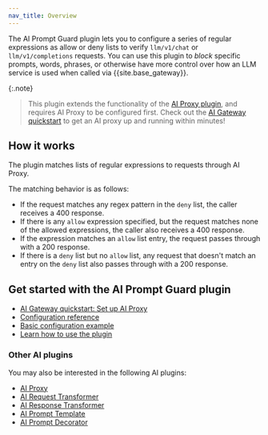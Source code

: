 ```yaml
---
nav_title: Overview
---
```


The AI Prompt Guard plugin lets you to configure a series of regular expressions as allow or deny lists to verify `llm/v1/chat` or `llm/v1/completions` requests.
You can use this plugin to _block_ specific prompts, words, phrases, or otherwise have more control over how an LLM service is used when called via {{site.base_gateway}}.

{:.note}
> This plugin extends the functionality of the [AI Proxy plugin](/hub/kong-inc/ai-proxy/), and requires AI Proxy to be configured first. 
Check out the [AI Gateway quickstart](/) to get an AI proxy up and running within minutes!

## How it works

The plugin matches lists of regular expressions to requests through AI Proxy.

The matching behavior is as follows:
* If the request matches any regex pattern in the `deny` list, the caller receives a 400 response.
* If there is any `allow` expression specified, but the request matches none of the allowed expressions, the caller also receives a 400 response.
* If the expression matches an `allow` list entry, the request passes through with a 200 response.
* If there is a `deny` list but no `allow` list, any request that doesn't match an entry on the `deny` list also passes through with a 200 response.

## Get started with the AI Prompt Guard plugin

* [AI Gateway quickstart: Set up AI Proxy](/gateway/latest/get-started/ai-gateway/)
* [Configuration reference](/hub/kong-inc/ai-prompt-guard/configuration/{{page.release}})
* [Basic configuration example](/hub/kong-inc/ai-prompt-guard/how-to/basic-example/{{page.release}})
* [Learn how to use the plugin](/hub/kong-inc/ai-prompt-guard/how-to/{{page.release}})

### Other AI plugins

You may also be interested in the following AI plugins:
* [AI Proxy](/hub/kong-inc/ai-proxy/)
* [AI Request Transformer](/hub/kong-inc/ai-request-transformer/)
* [AI Response Transformer](/hub/kong-inc/ai-request-transformer/)
* [AI Prompt Template](/hub/kong-inc/ai-prompt-template/)
* [AI Prompt Decorator](/hub/kong-inc/ai-prompt-decorator/)